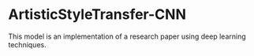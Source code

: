 # ArtisticStyleTransfer-CNN
 This model is an implementation of a research paper using deep learning techniques.
